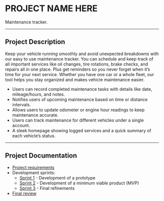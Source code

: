 # PROJECT NAME HERE

Maintenance tracker.


---

## Project Description

 Keep your vehicle running smoothly and avoid unexpected breakdowns with our easy to use maintenance tracker. You can schedule and keep track of all important services like oil changes, tire rotations, brake checks, and repairs all in one place. Plus get reminders so you never forget when it’s time for your next service. Whether you have one car or a whole fleet, our tool helps you stay organized and makes vehicle maintenance easier.

- Users can record completed maintenance tasks with details like date, mileage/hours, and notes.
- Notifies users of upcoming maintenance based on time or distance intervals.
- Allows users to update odometer or engine hour readings to keep maintenance accurate.
- Users can track maintenance for different vehicles under a single account.
- A sleek homepage showing logged services and a quick summary of each vehicle’s status.

      
---

## Project Documentation

- [Project requirements](0-requirements.md)
- Development sprints:
    - [Sprint 1](1-sprint-1-prototype.md) - Development of a prototype
    - [Sprint 2](2-sprint-2-mvp.md) - Development of a minimum viable product (MVP)
    - [Sprint 3](3-sprint-3-refinement.md) - Final refinements
- [Final review](4-review.md) 